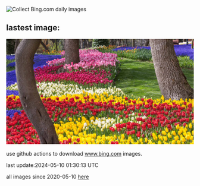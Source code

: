 ![Collect Bing.com daily images](https://github.com/counter2015/bing-daily-images/workflows/Collect%20Bing.com%20daily%20images/badge.svg)
## lastest image:
![](images/EmirganPark.jpg)

use github actions to download www.bing.com images.

last update:2024-05-10 01:30:13 UTC

all images since 2020-05-10 [here](https://github.com/counter2015/bing-daily-images/tree/master/images) 
